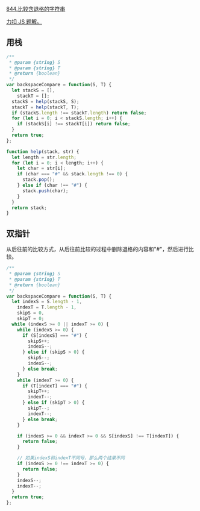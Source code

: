 [844.比较含退格的字符串](https://leetcode-cn.com/problems/backspace-string-compare/)

[力扣 JS 题解。](https://github.com/GuYueJiaJie/blog/blob/master/%E7%AE%97%E6%B3%95%E4%B8%8E%E6%95%B0%E6%8D%AE%E7%BB%93%E6%9E%84/README.md)

## 用栈

```javascript
/**
 * @param {string} S
 * @param {string} T
 * @return {boolean}
 */
var backspaceCompare = function(S, T) {
  let stackS = [],
    stackT = [];
  stackS = help(stackS, S);
  stackT = help(stackT, T);
  if (stackS.length !== stackT.length) return false;
  for (let i = 0; i < stackS.length; i++) {
    if (stackS[i] !== stackT[i]) return false;
  }
  return true;
};

function help(stack, str) {
  let length = str.length;
  for (let i = 0; i < length; i++) {
    let char = str[i];
    if (char === "#" && stack.length !== 0) {
      stack.pop();
    } else if (char !== "#") {
      stack.push(char);
    }
  }
  return stack;
}
```

## 双指针

从后往前的比较方式，从后往前比较的过程中删除退格的内容和"#"，然后进行比较。

```javascript
/**
 * @param {string} S
 * @param {string} T
 * @return {boolean}
 */
var backspaceCompare = function(S, T) {
  let indexS = S.length - 1,
    indexT = T.length - 1,
    skipS = 0,
    skipT = 0;
  while (indexS >= 0 || indexT >= 0) {
    while (indexS >= 0) {
      if (S[indexS] === "#") {
        skipS++;
        indexS--;
      } else if (skipS > 0) {
        skipS--;
        indexS--;
      } else break;
    }
    while (indexT >= 0) {
      if (T[indexT] === "#") {
        skipT++;
        indexT--;
      } else if (skipT > 0) {
        skipT--;
        indexT--;
      } else break;
    }

    if (indexS >= 0 && indexT >= 0 && S[indexS] !== T[indexT]) {
      return false;
    }

    // 如果indexS和indexT不同号，那么两个结果不同
    if (indexS >= 0 !== indexT >= 0) {
      return false;
    }
    indexS--;
    indexT--;
  }
  return true;
};
```
